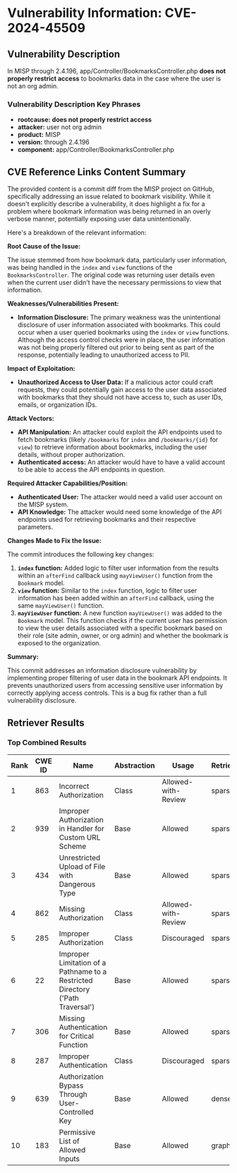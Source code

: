 # Vulnerability Information: CVE-2024-45509

## Vulnerability Description
In MISP through 2.4.196, app/Controller/BookmarksController.php **does not properly restrict access** to bookmarks data in the case where the user is not an org admin.

### Vulnerability Description Key Phrases
- **rootcause:** **does not properly restrict access**
- **attacker:** user not org admin
- **product:** MISP
- **version:** through 2.4.196
- **component:** app/Controller/BookmarksController.php

## CVE Reference Links Content Summary
The provided content is a commit diff from the MISP project on GitHub, specifically addressing an issue related to bookmark visibility. While it doesn't explicitly describe a vulnerability, it does highlight a fix for a problem where bookmark information was being returned in an overly verbose manner, potentially exposing user data unintentionally.

Here's a breakdown of the relevant information:

**Root Cause of the Issue:**

The issue stemmed from how bookmark data, particularly user information, was being handled in the `index` and `view` functions of the `BookmarksController`. The original code was returning user details even when the current user didn't have the necessary permissions to view that information.

**Weaknesses/Vulnerabilities Present:**

- **Information Disclosure:** The primary weakness was the unintentional disclosure of user information associated with bookmarks. This could occur when a user queried bookmarks using the `index` or `view` functions. Although the access control checks were in place, the user information was not being properly filtered out prior to being sent as part of the response, potentially leading to unauthorized access to PII.

**Impact of Exploitation:**

- **Unauthorized Access to User Data:**  If a malicious actor could craft requests, they could potentially gain access to the user data associated with bookmarks that they should not have access to, such as user IDs, emails, or organization IDs.

**Attack Vectors:**

- **API Manipulation:** An attacker could exploit the API endpoints used to fetch bookmarks (likely `/bookmarks` for `index` and `/bookmarks/{id}` for `view`) to retrieve information about bookmarks, including the user details, without proper authorization.
- **Authenticated access:** An attacker would have to have a valid account to be able to access the API endpoints in question.

**Required Attacker Capabilities/Position:**

- **Authenticated User:** The attacker would need a valid user account on the MISP system.
- **API Knowledge:** The attacker would need some knowledge of the API endpoints used for retrieving bookmarks and their respective parameters.

**Changes Made to Fix the Issue:**

The commit introduces the following key changes:

1. **`index` function:** Added logic to filter user information from the results within an `afterFind` callback using `mayViewUser()` function from the `Bookmark` model.
2. **`view` function:** Similar to the `index` function, logic to filter user information has been added within an `afterFind` callback, using the same `mayViewUser()` function.
3. **`mayViewUser` function:** A new function `mayViewUser()` was added to the `Bookmark` model. This function checks if the current user has permission to view the user details associated with a specific bookmark based on their role (site admin, owner, or org admin) and whether the bookmark is exposed to the organization.

**Summary:**

This commit addresses an information disclosure vulnerability by implementing proper filtering of user data in the bookmark API endpoints. It prevents unauthorized users from accessing sensitive user information by correctly applying access controls. This is a bug fix rather than a full vulnerability disclosure.

## Retriever Results

### Top Combined Results

| Rank | CWE ID | Name | Abstraction | Usage  | Retrievers | Individual Scores |
|------|--------|------|-------------|-------|------------|-------------------|
| 1 | 863 | Incorrect Authorization | Class | Allowed-with-Review | sparse | 0.205 |
| 2 | 939 | Improper Authorization in Handler for Custom URL Scheme | Base | Allowed | sparse | 0.192 |
| 3 | 434 | Unrestricted Upload of File with Dangerous Type | Base | Allowed | sparse | 0.191 |
| 4 | 862 | Missing Authorization | Class | Allowed-with-Review | sparse | 0.190 |
| 5 | 285 | Improper Authorization | Class | Discouraged | sparse | 0.189 |
| 6 | 22 | Improper Limitation of a Pathname to a Restricted Directory ('Path Traversal') | Base | Allowed | sparse | 0.188 |
| 7 | 306 | Missing Authentication for Critical Function | Base | Allowed | sparse | 0.186 |
| 8 | 287 | Improper Authentication | Class | Discouraged | sparse | 0.185 |
| 9 | 639 | Authorization Bypass Through User-Controlled Key | Base | Allowed | dense | 0.469 |
| 10 | 183 | Permissive List of Allowed Inputs | Base | Allowed | graph | 0.002 |

